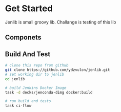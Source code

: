 # Get Started

Jenlib is small groovy lib.
Challange is testing of this lib

## Componets

## Build And Test

```bash
# clone this repo from github
git clone https://github.com/ydzvulon/jenlib.git
# set working dir to jenlib
cd jenlib

# build Jenkins Docker Image
task -d decks/jenconda-dimg docker:build

# run build and tests
task ci-flow
```

